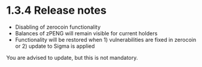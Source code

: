 1.3.4 Release notes
===================

- Disabling of zerocoin functionality
- Balances of zPENG will remain visible for current holders
- Functionality will be restored when 1) vulnerabilities are fixed in zerocoin or 2) update to Sigma is applied

You are advised to update, but this is not mandatory.